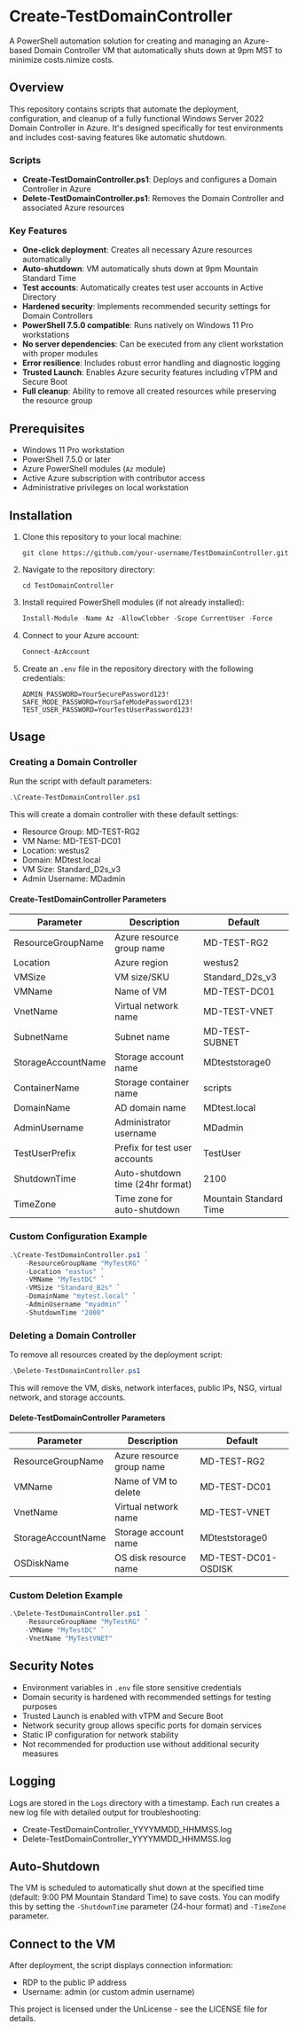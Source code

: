 # Create-TestDomainController

A PowerShell automation solution for creating and managing an Azure-based Domain Controller VM that automatically shuts down at 9pm MST to minimize costs.nimize costs.

## Overview

This repository contains scripts that automate the deployment, configuration, and cleanup of a fully functional Windows Server 2022 Domain Controller in Azure. It's designed specifically for test environments and includes cost-saving features like automatic shutdown.

### Scripts

- **Create-TestDomainController.ps1**: Deploys and configures a Domain Controller in Azure
- **Delete-TestDomainController.ps1**: Removes the Domain Controller and associated Azure resources

### Key Features

- **One-click deployment**: Creates all necessary Azure resources automatically
- **Auto-shutdown**: VM automatically shuts down at 9pm Mountain Standard Time
- **Test accounts**: Automatically creates test user accounts in Active Directory
- **Hardened security**: Implements recommended security settings for Domain Controllers
- **PowerShell 7.5.0 compatible**: Runs natively on Windows 11 Pro workstations
- **No server dependencies**: Can be executed from any client workstation with proper modules
- **Error resilience**: Includes robust error handling and diagnostic logging
- **Trusted Launch**: Enables Azure security features including vTPM and Secure Boot
- **Full cleanup**: Ability to remove all created resources while preserving the resource group

## Prerequisites

- Windows 11 Pro workstation
- PowerShell 7.5.0 or later
- Azure PowerShell modules (`Az` module)
- Active Azure subscription with contributor access
- Administrative privileges on local workstation

## Installation

1. Clone this repository to your local machine:
   ```
   git clone https://github.com/your-username/TestDomainController.git
   ```

2. Navigate to the repository directory:
   ```
   cd TestDomainController
   ```

3. Install required PowerShell modules (if not already installed):
   ```powershell
   Install-Module -Name Az -AllowClobber -Scope CurrentUser -Force
   ```

4. Connect to your Azure account:
   ```powershell
   Connect-AzAccount
   ```

5. Create an `.env` file in the repository directory with the following credentials:
   ```
   ADMIN_PASSWORD=YourSecurePassword123!
   SAFE_MODE_PASSWORD=YourSafeModePassword123!
   TEST_USER_PASSWORD=YourTestUserPassword123!
   ```

## Usage

### Creating a Domain Controller

Run the script with default parameters:

```powershell
.\Create-TestDomainController.ps1
```

This will create a domain controller with these default settings:
- Resource Group: MD-TEST-RG2
- VM Name: MD-TEST-DC01
- Location: westus2
- Domain: MDtest.local
- VM Size: Standard_D2s_v3
- Admin Username: MDadmin

#### Create-TestDomainController Parameters

| Parameter | Description | Default |
|-----------|-------------|---------|
| ResourceGroupName | Azure resource group name | MD-TEST-RG2 |
| Location | Azure region | westus2 |
| VMSize | VM size/SKU | Standard_D2s_v3 |
| VMName | Name of VM | MD-TEST-DC01 |
| VnetName | Virtual network name | MD-TEST-VNET |
| SubnetName | Subnet name | MD-TEST-SUBNET |
| StorageAccountName | Storage account name | MDteststorage0 |
| ContainerName | Storage container name | scripts |
| DomainName | AD domain name | MDtest.local |
| AdminUsername | Administrator username | MDadmin |
| TestUserPrefix | Prefix for test user accounts | TestUser |
| ShutdownTime | Auto-shutdown time (24hr format) | 2100 |
| TimeZone | Time zone for auto-shutdown | Mountain Standard Time |

### Custom Configuration Example

```powershell
.\Create-TestDomainController.ps1 `
    -ResourceGroupName "MyTestRG" `
    -Location "eastus" `
    -VMName "MyTestDC" `
    -VMSize "Standard_B2s" `
    -DomainName "mytest.local" `
    -AdminUsername "myadmin" `
    -ShutdownTime "2000"
```

### Deleting a Domain Controller

To remove all resources created by the deployment script:

```powershell
.\Delete-TestDomainController.ps1
```

This will remove the VM, disks, network interfaces, public IPs, NSG, virtual network, and storage accounts.

#### Delete-TestDomainController Parameters

| Parameter | Description | Default |
|-----------|-------------|---------|
| ResourceGroupName | Azure resource group name | MD-TEST-RG2 |
| VMName | Name of VM to delete | MD-TEST-DC01 |
| VnetName | Virtual network name | MD-TEST-VNET |
| StorageAccountName | Storage account name | MDteststorage0 |
| OSDiskName | OS disk resource name | MD-TEST-DC01-OSDISK |

### Custom Deletion Example

```powershell
.\Delete-TestDomainController.ps1 `
    -ResourceGroupName "MyTestRG" `
    -VMName "MyTestDC" `
    -VnetName "MyTestVNET"
```

## Security Notes

- Environment variables in `.env` file store sensitive credentials
- Domain security is hardened with recommended settings for testing purposes
- Trusted Launch is enabled with vTPM and Secure Boot
- Network security group allows specific ports for domain services
- Static IP configuration for network stability
- Not recommended for production use without additional security measures

## Logging

Logs are stored in the `Logs` directory with a timestamp. Each run creates a new log file with detailed output for troubleshooting:
- Create-TestDomainController_YYYYMMDD_HHMMSS.log
- Delete-TestDomainController_YYYYMMDD_HHMMSS.log

## Auto-Shutdown

The VM is scheduled to automatically shut down at the specified time (default: 9:00 PM Mountain Standard Time) to save costs. You can modify this by setting the `-ShutdownTime` parameter (24-hour format) and `-TimeZone` parameter.

## Connect to the VM

After deployment, the script displays connection information:
- RDP to the public IP address
- Username: admin (or custom admin username)

This project is licensed under the UnLicense - see the LICENSE file for details.